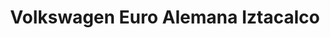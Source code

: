 ---
title: "Volkswagen Euro Alemana Iztacalco"
url: /iztacalco/volkswagen-euro-alemana-iztacalco-avenida-presidente-plutarco-elias-calles/
shop: Autohaus
---